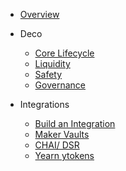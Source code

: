- [Overview](overview.md "Overview")

- Deco

  - [Core Lifecycle](lifecycle.md "Core Lifecycle")
  - [Liquidity](liquidity.md "Liquidity Features")
  - [Safety](safety.md "Safety Features")
  - [Governance](governance.md "Governance")

- Integrations
  - [Build an Integration](build-integration.md "Build an Integration with a Yield Token")
  - [Maker Vaults](integrations/maker-vaults.md "Maker Fixed-rate Vaults")
  - [CHAI/ DSR](integrations/chai.md "CHAI and Dai Savings Rate")
  - [Yearn ytokens](integrations/yearn.md "Yearn Protocol yTokens")
